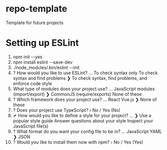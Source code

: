 # repo-template
Template for future projects

# Setting up ESLint
1. npm init --yes
2. npm install eslint --save-dev
3. ./node_modules/.bin/eslint --init
4. ? How would you like to use ESLint? …
  To check syntax only
  To check syntax and find problems
❯ To check syntax, find problems, and enforce code style
5.  What type of modules does your project use? …
  JavaScript modules (import/export)
❯ CommonJS (require/exports)
  None of these
6. ? Which framework does your project use? …
  React
  Vue.js
❯ None of these
7. ? Does your project use TypeScript? › No / Yes (No)
8. ✔ How would you like to define a style for your project? …
❯ Use a popular style guide
  Answer questions about your style
  Inspect your JavaScript file(s)
9. ? What format do you want your config file to be in? …
  JavaScript
  YAML
❯ JSON
10. ? Would you like to install them now with npm? › No / Yes (Yes)
